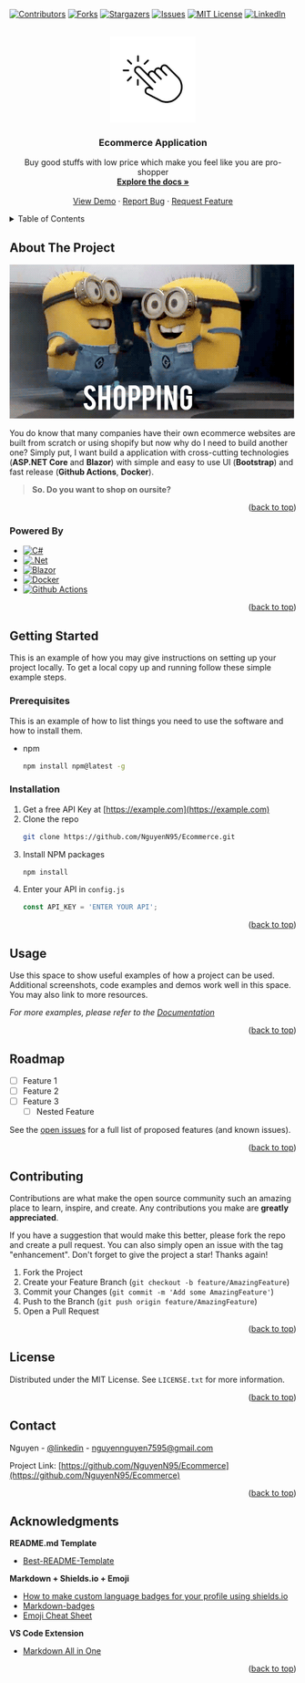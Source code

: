 <a name="readme-top"></a>



<!-- PROJECT SHIELDS -->
[![Contributors][contributors-shield]][contributors-url]
[![Forks][forks-shield]][forks-url]
[![Stargazers][stars-shield]][stars-url]
[![Issues][issues-shield]][issues-url]
[![MIT License][license-shield]][license-url]
[![LinkedIn][linkedin-shield]][linkedin-url]



<!-- PROJECT LOGO -->
<br />
<div align="center">
  <a href="https://github.com/NguyenN95/Ecommerce">
    <img src="images/logo.png" alt="Logo" width="150" height="150">
  </a>

<h3 align="center">Ecommerce Application</h3>

  <p align="center">
    Buy good stuffs with low price which make you feel like you are pro-shopper
    <br />
    <a href="https://github.com/NguyenN95/Ecommerce#about-the-project"><strong>Explore the docs »</strong></a>
    <br />
    <br />
    <a href="https://github.com/NguyenN95/Ecommerce">View Demo</a>
    ·
    <a href="https://github.com/NguyenN95/Ecommerce/issues">Report Bug</a>
    ·
    <a href="https://github.com/NguyenN95/Ecommerce/issues">Request Feature</a>
  </p>
</div>



<!-- TABLE OF CONTENTS -->
<details>
  <summary>Table of Contents</summary>
  <ol>
    <li>
      <a href="#about-the-project">About The Project</a>
      <ul>
        <li><a href="#powered-by">Powered By</a></li>
      </ul>
    </li>
    <li>
      <a href="#getting-started">Getting Started</a>
      <ul>
        <li><a href="#prerequisites">Prerequisites</a></li>
        <li><a href="#installation">Installation</a></li>
      </ul>
    </li>
    <li><a href="#usage">Usage</a></li>
    <li><a href="#roadmap">Roadmap</a></li>
    <li><a href="#contributing">Contributing</a></li>
    <li><a href="#license">License</a></li>
    <li><a href="#contact">Contact</a></li>
    <li><a href="#acknowledgments">Acknowledgments</a></li>
  </ol>
</details>



<!-- ABOUT THE PROJECT -->
## About The Project

[![Product Name Screen Shot][product-screenshot]](https://example.com)

You do know that many companies have their own ecommerce websites are built from scratch or using shopify but now why do I need to build another one? Simply put, I want build a application with cross-cutting technologies (**ASP.NET Core** and **Blazor**) with simple and easy to use UI (**Bootstrap**) and fast release (**Github Actions**, **Docker**).

> **So. Do you want to shop on oursite?**

<p align="right">(<a href="#readme-top">back to top</a>)</p>



### Powered By

* [![C#][C#]][CSharp-url]
* [![.Net][.Net]][.Net-url]
* [![Blazor][Blazor]][Blazor-url]
* [![Docker][Docker]][Docker-url]
* [![Github Actions][Github Actions]][Github-actions-url]

<p align="right">(<a href="#readme-top">back to top</a>)</p>



<!-- GETTING STARTED -->
## Getting Started

This is an example of how you may give instructions on setting up your project locally.
To get a local copy up and running follow these simple example steps.

### Prerequisites

This is an example of how to list things you need to use the software and how to install them.
* npm
  ```sh
  npm install npm@latest -g
  ```

### Installation

1. Get a free API Key at [https://example.com](https://example.com)
2. Clone the repo
   ```sh
   git clone https://github.com/NguyenN95/Ecommerce.git
   ```
3. Install NPM packages
   ```sh
   npm install
   ```
4. Enter your API in `config.js`
   ```js
   const API_KEY = 'ENTER YOUR API';
   ```

<p align="right">(<a href="#readme-top">back to top</a>)</p>



<!-- USAGE EXAMPLES -->
## Usage

Use this space to show useful examples of how a project can be used. Additional screenshots, code examples and demos work well in this space. You may also link to more resources.

_For more examples, please refer to the [Documentation](https://example.com)_

<p align="right">(<a href="#readme-top">back to top</a>)</p>



<!-- ROADMAP -->
## Roadmap

- [ ] Feature 1
- [ ] Feature 2
- [ ] Feature 3
    - [ ] Nested Feature

See the [open issues](https://github.com/NguyenN95/Ecommerce/issues) for a full list of proposed features (and known issues).

<p align="right">(<a href="#readme-top">back to top</a>)</p>



<!-- CONTRIBUTING -->
## Contributing

Contributions are what make the open source community such an amazing place to learn, inspire, and create. Any contributions you make are **greatly appreciated**.

If you have a suggestion that would make this better, please fork the repo and create a pull request. You can also simply open an issue with the tag "enhancement".
Don't forget to give the project a star! Thanks again!

1. Fork the Project
2. Create your Feature Branch (`git checkout -b feature/AmazingFeature`)
3. Commit your Changes (`git commit -m 'Add some AmazingFeature'`)
4. Push to the Branch (`git push origin feature/AmazingFeature`)
5. Open a Pull Request

<p align="right">(<a href="#readme-top">back to top</a>)</p>



<!-- LICENSE -->
## License

Distributed under the MIT License. See `LICENSE.txt` for more information.

<p align="right">(<a href="#readme-top">back to top</a>)</p>



<!-- CONTACT -->
## Contact

Nguyen - [@linkedin][linkedin-url] - nguyennguyen7595@gmail.com

Project Link: [https://github.com/NguyenN95/Ecommerce](https://github.com/NguyenN95/Ecommerce)

<p align="right">(<a href="#readme-top">back to top</a>)</p>



<!-- ACKNOWLEDGMENTS -->
## Acknowledgments

**README.md Template**

* [Best-README-Template](https://github.com/othneildrew/Best-README-Template)

**Markdown + Shields.io + Emoji**

* [How to make custom language badges for your profile using shields.io](https://javascript.plainenglish.io/how-to-make-custom-language-badges-for-your-profile-using-shields-io-d2aeaf016b6b)
* [Markdown-badges](https://github.com/Ileriayo/markdown-badges)
* [Emoji Cheat Sheet](https://www.webfx.com/tools/emoji-cheat-sheet/)

**VS Code Extension**

* [Markdown All in One](https://marketplace.visualstudio.com/items?itemName=yzhang.markdown-all-in-one)

<p align="right">(<a href="#readme-top">back to top</a>)</p>



<!-- MARKDOWN LINKS & IMAGES -->
<!-- https://www.markdownguide.org/basic-syntax/#reference-style-links -->
[contributors-shield]: https://img.shields.io/github/contributors/NguyenN95/Ecommerce.svg?style=for-the-badge
[contributors-url]: https://github.com/NguyenN95/Ecommerce/graphs/contributors

[forks-shield]: https://img.shields.io/github/forks/NguyenN95/Ecommerce.svg?style=for-the-badge
[forks-url]: https://github.com/NguyenN95/Ecommerce/network/members

[stars-shield]: https://img.shields.io/github/stars/NguyenN95/Ecommerce.svg?style=for-the-badge
[stars-url]: https://github.com/NguyenN95/Ecommerce/stargazers

[issues-shield]: https://img.shields.io/github/issues/NguyenN95/Ecommerce.svg?style=for-the-badge
[issues-url]: https://github.com/NguyenN95/Ecommerce/issues

[license-shield]: https://img.shields.io/github/license/NguyenN95/Ecommerce.svg?style=for-the-badge
[license-url]: https://github.com/NguyenN95/Ecommerce/blob/master/LICENSE.txt

[linkedin-shield]: https://img.shields.io/badge/-LinkedIn-black.svg?style=for-the-badge&logo=linkedin&colorB=555
[linkedin-url]: https://linkedin.com/in/nguyenn95

[product-screenshot]: images/screenshot.gif

[Bootstrap.com]: https://img.shields.io/badge/bootstrap-%238511FA.svg?style=for-the-badge&logo=bootstrap&logoColor=white
[Bootstrap-url]: https://getbootstrap.com

[GitHub Actions]: https://img.shields.io/badge/github%20actions-%232671E5.svg?style=for-the-badge&logo=githubactions&logoColor=white
[GitHub-Actions-url]: https://github.com/features/actions

[C#]: https://img.shields.io/badge/c%23-%23239120.svg?style=for-the-badge&logo=c-sharp&logoColor=white
[CSharp-url]: https://learn.microsoft.com/en-us/dotnet/csharp/programming-guide/

[Docker]: https://img.shields.io/badge/docker-%230db7ed.svg?style=for-the-badge&logo=docker&logoColor=white
[Docker-url]: https://www.docker.com/

[.Net]: https://img.shields.io/badge/.NET-5C2D91?style=for-the-badge&logo=.net&logoColor=white
[.Net-url]: https://dotnet.microsoft.com/en-us/download

[Blazor]: https://img.shields.io/badge/blazor-%235C2D91.svg?style=for-the-badge&logo=blazor&logoColor=white
[Blazor-url]: https://dotnet.microsoft.com/en-us/apps/aspnet/web-apps/blazor